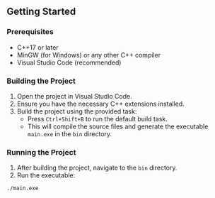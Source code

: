 
## Getting Started

### Prerequisites

- C++17 or later
- MinGW (for Windows) or any other C++ compiler
- Visual Studio Code (recommended)

### Building the Project

1. Open the project in Visual Studio Code.
2. Ensure you have the necessary C++ extensions installed.
3. Build the project using the provided task:
    - Press `Ctrl+Shift+B` to run the default build task.
    - This will compile the source files and generate the executable `main.exe` in the `bin` directory.

### Running the Project

1. After building the project, navigate to the `bin` directory.
2. Run the executable:

```sh
./main.exe

